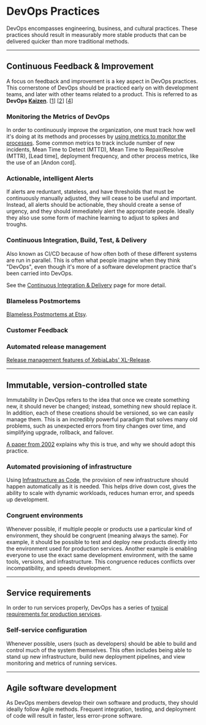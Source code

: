 # DevOps Practices

DevOps encompasses engineering, business, and cultural practices. These practices should result in measurably more stable products that can be delivered quicker than more traditional methods.

---

## Continuous Feedback & Improvement
A focus on feedback and improvement is a key aspect in DevOps practices. This cornerstone of DevOps should be practiced early on with development teams, and later with other teams related to a product. This is referred to as **DevOps [Kaizen][5]**. \[[1]\] \[[2]\] \[[4]\]

### Monitoring the Metrics of DevOps
In order to continuously improve the organization, one must track how well it's doing at its methods and processes by [using metrics to monitor the processes][3]. Some common metrics to track include number of new incidents, Mean Time to Detect (MTTD), Mean Time to Repair/Resolve (MTTR), [Lead time], deployment frequency, and other process metrics, like the use of an [Andon cord].

### Actionable, intelligent Alerts
If alerts are reduntant, stateless, and have thresholds that must be continuously manually adjusted, they will cease to be useful and important. Instead, all alerts should be actionable, they should create a sense of urgency, and they should immediately alert the appropriate people. Ideally they also use some form of machine learning to adjust to spikes and troughs.

### Continuous Integration, Build, Test, & Delivery
Also known as CI/CD because of how often both of these different systems are run in parallel. This is often what people imagine when they think "DevOps", even though it's more of a software development practice that's been carried into DevOps.

See the [Continuous Integration & Delivery](./ci-cd.md) page for more detail.

### Blameless Postmortems
[Blameless Postmortems at Etsy][7].

### Customer Feedback

### Automated release management
[Release management features of XebiaLabs' XL-Release][6].

---

## Immutable, version-controlled state
Immutability in DevOps refers to the idea that once we create something new, it should never be changed; instead, something new should replace it. In addition, each of these creations should be versioned, so we can easily manage them. This is an incredibly powerful paradigm that solves many old problems, such as unexpected errors from tiny changes over time, and simplifying upgrade, rollback, and failover.

[A paper from 2002](http://www.infrastructures.org/papers/turing/turing.html) explains why this is true, and why we should adopt this practice.

### Automated provisioning of infrastructure
Using [Infrastructure as Code](./infrastructure.md), the provision of new infrastructure should happen automatically as it is needed. This helps drive down cost, gives the ability to scale with dynamic workloads, reduces human error, and speeds up development.

### Congruent environments
Whenever possible, if multiple people or products use a particular kind of environment, they should be congruent (meaning always the same). For example, it should be possible to test and deploy new products directly into the environment used for production services. Another example is enabling everyone to use the exact same development environment, with the same tools, versions, and infrastructure. This congruence reduces conflicts over incompatibility, and speeds development.

---

## Service requirements
In order to run services properly, DevOps has a series of [typical requirements for production services](./services.md).

### Self-service configuration
Whenever possible, users (such as developers) should be able to build and control much of the system themselves. This often includes being able to stand up new infrastructure, build new deployment pipelines, and view monitoring and metrics of running services.

---

## Agile software development
As DevOps members develop their own software and products, they should ideally follow Agile methods. Frequent integration, testing, and deployment of code will result in faster, less error-prone software.


[1]: https://biztechmagazine.com/article/2016/06/kaizen-and-continuous-improvement-through-devops
[2]: https://www.slideshare.net/dev2ops/dev-ops-kaizen-damon-edwards
[3]: https://biztechmagazine.com/article/2016/06/metrics-businesses-need-know-adopting-devops
[4]: https://www.developer.com/mgmt/a-kaizen-approach-for-devops-how-to-help-teams-find-and-fix-their-own-problems.html
[5]: https://en.wikipedia.org/wiki/Kaizen
[6]: https://xebialabs.com/products/xl-release/features/
[7]: https://codeascraft.com/2012/05/22/blameless-postmortems/
